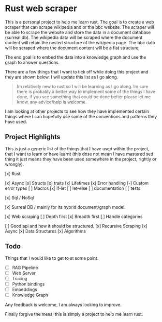 # Rust web scraper

This is a personal project to help me learn rust. The goal is to create a web scraper that can scrape wikipedia and or the bbc website. The scraper will be able to scrape the website and store the data in a document database (surreal db). The wikipedia data will be scraped where the document content will retain the nested structure of the wikipedia page. The bbc data will be scraped where the document content will be a flat structure.

The end goal is to embed the data into a knowledge graph and use the graph to answer questions.

There are a few things that I want to tick off while doing this project and they are shown below. I will update this list as I go along.

> Im relatively new to rust so I will be learning as I go along. Im sure there is probably a better way to implement some of the things I have done, if you see something that could be done better please let me know, any advice/help is welcome.

I am looking at other projects to see how they have implemented certain things where I can hopefully use some of the conventions and patterns they have used.

## Project Highlights

This is just a generic list of the things that I have used within the project, that I want to learn or have learnt (this dose not mean I have mastered sed thing it just means they have been used somewhere in the project, rightly or wrongly).

[x] Rust

  [x] Async
  [x] Structs
  [x] traits
  [x] Lifetimes
  [x] Error handling
  [-] Custom error types
  [ ] Macros
  [x] if-let
  [ ] let-else
  [ ] documentation
  [ ] tests

[x] Sql / NoSql

[x] Surreal DB / mainly for its hybrid document/graph model.

[x] Web scraping
  [ ] Depth first
  [x] Breadth first
  [ ] Handle categories

[ ] Good api and how it should be structured.
[x] Recursive Scraping
[x] Async
[x] Data Structures
[x] Algorithms

## Todo

Things that I would like to get to at some point.

- [ ] RAG Pipeline
- [ ] Web Server
- [ ] Tracing
- [ ] Python bindings
- [ ] Embeddings
- [ ] Knowledge Graph

Any feedback is welcome, I am always looking to improve.

Finally forgive the mess, this is simply a project to help me learn rust.
